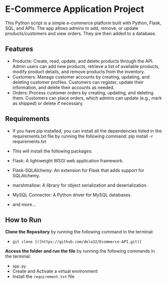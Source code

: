 # E-Commerce Application Project

This Python script is a simple e-commerce platform built with Python, Flask, SQL, and APIs. 
The app allows admins to add, remove, or update products/customers and view orders. They are then added to a database.

## Features

- Products: Create, read, update, and delete products through the API. Admin users can add new products, retrieve a list of available products, modify product details, and remove products from the inventory.
- Customers: Manage customer accounts by creating, updating, and deleting customer profiles. Customers can register, update their information, and delete their accounts as needed.
- Orders: Process customer orders by creating, updating, and deleting them. Customers can place orders, which admins can update (e.g., mark as shipped) or delete if necessary.
  
## Requirements

- If you have pip installed, you can install all the dependencies listed in the requirements.txt file by running the following command: pip install -r requirements.txt
- This will install the following packages:

- Flask: A lightweight WSGI web application framework.
- Flask-SQLAlchemy: An extension for Flask that adds support for SQLAlchemy.
- marshmallow: A library for object serialization and deserialization.
- MySQL Connector: A Python driver for MySQL databases.
- and more...

## How to Run

**Clone the Repository** by running the following command in the terminal:
   - ```git clone [([https://github.com/dela32/Ecommerce-API.git)]```

**Access the folder and run the file** by running the following commands in the terminal:
   - ```app.py```
   - Create and Activate a virtual environment
   - Install the ```requirement.txt``` file

     
